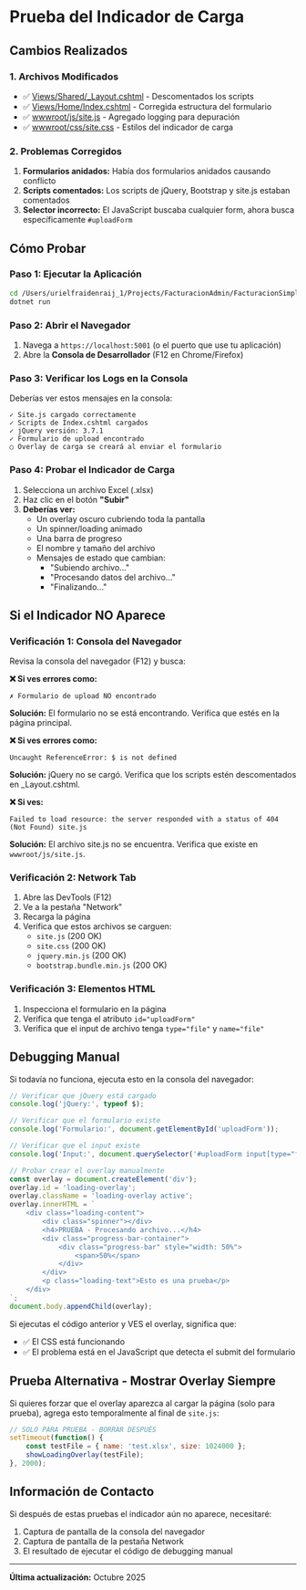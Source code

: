# Prueba del Indicador de Carga

## Cambios Realizados

### 1. Archivos Modificados

- ✅ [Views/Shared/_Layout.cshtml](FacturacionSimple/Views/Shared/_Layout.cshtml) - Descomentados los scripts
- ✅ [Views/Home/Index.cshtml](FacturacionSimple/Views/Home/Index.cshtml) - Corregida estructura del formulario
- ✅ [wwwroot/js/site.js](FacturacionSimple/wwwroot/js/site.js) - Agregado logging para depuración
- ✅ [wwwroot/css/site.css](FacturacionSimple/wwwroot/css/site.css) - Estilos del indicador de carga

### 2. Problemas Corregidos

1. **Formularios anidados:** Había dos formularios anidados causando conflicto
2. **Scripts comentados:** Los scripts de jQuery, Bootstrap y site.js estaban comentados
3. **Selector incorrecto:** El JavaScript buscaba cualquier form, ahora busca específicamente `#uploadForm`

## Cómo Probar

### Paso 1: Ejecutar la Aplicación

```bash
cd /Users/urielfraidenraij_1/Projects/FacturacionAdmin/FacturacionSimple
dotnet run
```

### Paso 2: Abrir el Navegador

1. Navega a `https://localhost:5001` (o el puerto que use tu aplicación)
2. Abre la **Consola de Desarrollador** (F12 en Chrome/Firefox)

### Paso 3: Verificar los Logs en la Consola

Deberías ver estos mensajes en la consola:

```
✓ Site.js cargado correctamente
✓ Scripts de Index.cshtml cargados
✓ jQuery versión: 3.7.1
✓ Formulario de upload encontrado
○ Overlay de carga se creará al enviar el formulario
```

### Paso 4: Probar el Indicador de Carga

1. Selecciona un archivo Excel (.xlsx)
2. Haz clic en el botón **"Subir"**
3. **Deberías ver:**
   - Un overlay oscuro cubriendo toda la pantalla
   - Un spinner/loading animado
   - Una barra de progreso
   - El nombre y tamaño del archivo
   - Mensajes de estado que cambian:
     - "Subiendo archivo..."
     - "Procesando datos del archivo..."
     - "Finalizando..."

## Si el Indicador NO Aparece

### Verificación 1: Consola del Navegador

Revisa la consola del navegador (F12) y busca:

**❌ Si ves errores como:**
```
✗ Formulario de upload NO encontrado
```

**Solución:** El formulario no se está encontrando. Verifica que estés en la página principal.

**❌ Si ves errores como:**
```
Uncaught ReferenceError: $ is not defined
```

**Solución:** jQuery no se cargó. Verifica que los scripts estén descomentados en _Layout.cshtml.

**❌ Si ves:**
```
Failed to load resource: the server responded with a status of 404 (Not Found) site.js
```

**Solución:** El archivo site.js no se encuentra. Verifica que existe en `wwwroot/js/site.js`.

### Verificación 2: Network Tab

1. Abre las DevTools (F12)
2. Ve a la pestaña "Network"
3. Recarga la página
4. Verifica que estos archivos se carguen:
   - `site.js` (200 OK)
   - `site.css` (200 OK)
   - `jquery.min.js` (200 OK)
   - `bootstrap.bundle.min.js` (200 OK)

### Verificación 3: Elementos HTML

1. Inspecciona el formulario en la página
2. Verifica que tenga el atributo `id="uploadForm"`
3. Verifica que el input de archivo tenga `type="file"` y `name="file"`

## Debugging Manual

Si todavía no funciona, ejecuta esto en la consola del navegador:

```javascript
// Verificar que jQuery está cargado
console.log('jQuery:', typeof $);

// Verificar que el formulario existe
console.log('Formulario:', document.getElementById('uploadForm'));

// Verificar que el input existe
console.log('Input:', document.querySelector('#uploadForm input[type="file"]'));

// Probar crear el overlay manualmente
const overlay = document.createElement('div');
overlay.id = 'loading-overlay';
overlay.className = 'loading-overlay active';
overlay.innerHTML = `
    <div class="loading-content">
        <div class="spinner"></div>
        <h4>PRUEBA - Procesando archivo...</h4>
        <div class="progress-bar-container">
            <div class="progress-bar" style="width: 50%">
                <span>50%</span>
            </div>
        </div>
        <p class="loading-text">Esto es una prueba</p>
    </div>
`;
document.body.appendChild(overlay);
```

Si ejecutas el código anterior y VES el overlay, significa que:
- ✅ El CSS está funcionando
- ✅ El problema está en el JavaScript que detecta el submit del formulario

## Prueba Alternativa - Mostrar Overlay Siempre

Si quieres forzar que el overlay aparezca al cargar la página (solo para prueba), agrega esto temporalmente al final de `site.js`:

```javascript
// SOLO PARA PRUEBA - BORRAR DESPUÉS
setTimeout(function() {
    const testFile = { name: 'test.xlsx', size: 1024000 };
    showLoadingOverlay(testFile);
}, 2000);
```

## Información de Contacto

Si después de estas pruebas el indicador aún no aparece, necesitaré:

1. Captura de pantalla de la consola del navegador
2. Captura de pantalla de la pestaña Network
3. El resultado de ejecutar el código de debugging manual

---

**Última actualización:** Octubre 2025
